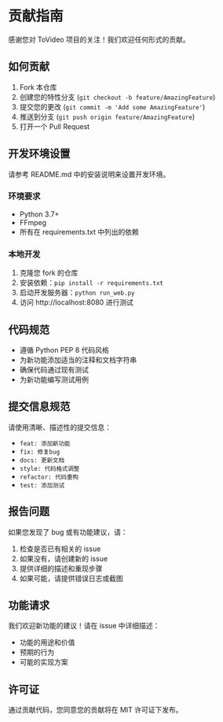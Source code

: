 # 贡献指南

感谢您对 ToVideo 项目的关注！我们欢迎任何形式的贡献。

## 如何贡献

1. Fork 本仓库
2. 创建您的特性分支 (`git checkout -b feature/AmazingFeature`)
3. 提交您的更改 (`git commit -m 'Add some AmazingFeature'`)
4. 推送到分支 (`git push origin feature/AmazingFeature`)
5. 打开一个 Pull Request

## 开发环境设置

请参考 README.md 中的安装说明来设置开发环境。

### 环境要求

- Python 3.7+
- FFmpeg
- 所有在 requirements.txt 中列出的依赖

### 本地开发

1. 克隆您 fork 的仓库
2. 安装依赖：`pip install -r requirements.txt`
3. 启动开发服务器：`python run_web.py`
4. 访问 http://localhost:8080 进行测试

## 代码规范

- 遵循 Python PEP 8 代码风格
- 为新功能添加适当的注释和文档字符串
- 确保代码通过现有测试
- 为新功能编写测试用例

## 提交信息规范

请使用清晰、描述性的提交信息：

- `feat: 添加新功能`
- `fix: 修复bug`
- `docs: 更新文档`
- `style: 代码格式调整`
- `refactor: 代码重构`
- `test: 添加测试`

## 报告问题

如果您发现了 bug 或有功能建议，请：

1. 检查是否已有相关的 issue
2. 如果没有，请创建新的 issue
3. 提供详细的描述和重现步骤
4. 如果可能，请提供错误日志或截图

## 功能请求

我们欢迎新功能的建议！请在 issue 中详细描述：

- 功能的用途和价值
- 预期的行为
- 可能的实现方案

## 许可证

通过贡献代码，您同意您的贡献将在 MIT 许可证下发布。